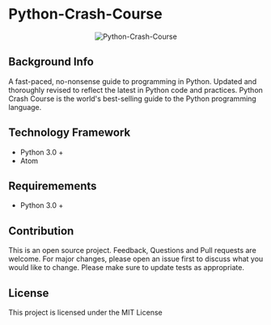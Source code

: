 # Python-Crash-Course

<div align="center">

![Python-Crash-Course](https://user-images.githubusercontent.com/90568326/139498533-a37cca34-e144-4653-8548-c100b71b3f44.jpg)

</div>

## Background Info
A fast-paced, no-nonsense guide to programming in Python. Updated and thoroughly revised to reflect the latest in Python code and practices. Python Crash Course is the world's best-selling guide to the Python programming language.

## Technology Framework
- Python 3.0 +
- Atom

## Requiremements
- Python 3.0 +

## Contribution
This is an open source project. Feedback, Questions and Pull requests are welcome.
For major changes, please open an issue first to discuss what you would like to change.
Please make sure to update tests as appropriate.

## License
This project is licensed under the MIT License
